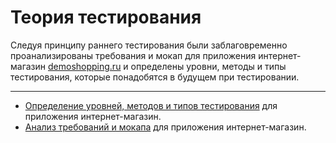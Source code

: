 # Теория тестирования

Следуя принципу раннего тестирования были заблаговременно проанализированы требования и мокап для приложения интернет-магазин [demoshopping.ru](https://demoshopping.ru/) и определены уровни, методы и типы тестирования, которые понадобятся в будущем при тестировании.

---

- [Определение уровней, методов и типов тестирования](https://docs.google.com/spreadsheets/d/1PZxCCMH_kfSxVs9pEPPvIfbLE7a9yNhrrg0KAwKH7xc/edit?usp=sharing) для приложения интернет-магазин.
- [Анализ требований и мокапа](https://docs.google.com/spreadsheets/d/1Eso4Jwn5t6u50si9pI_jOGwWf1iDYvG0IwDIP7oreU0/edit?usp=sharing) для приложения интернет-магазин.

